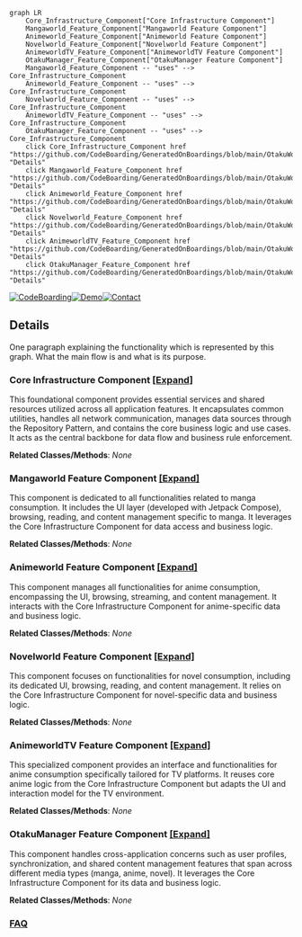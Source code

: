 ```mermaid
graph LR
    Core_Infrastructure_Component["Core Infrastructure Component"]
    Mangaworld_Feature_Component["Mangaworld Feature Component"]
    Animeworld_Feature_Component["Animeworld Feature Component"]
    Novelworld_Feature_Component["Novelworld Feature Component"]
    AnimeworldTV_Feature_Component["AnimeworldTV Feature Component"]
    OtakuManager_Feature_Component["OtakuManager Feature Component"]
    Mangaworld_Feature_Component -- "uses" --> Core_Infrastructure_Component
    Animeworld_Feature_Component -- "uses" --> Core_Infrastructure_Component
    Novelworld_Feature_Component -- "uses" --> Core_Infrastructure_Component
    AnimeworldTV_Feature_Component -- "uses" --> Core_Infrastructure_Component
    OtakuManager_Feature_Component -- "uses" --> Core_Infrastructure_Component
    click Core_Infrastructure_Component href "https://github.com/CodeBoarding/GeneratedOnBoardings/blob/main/OtakuWorld/Core_Infrastructure_Component.md" "Details"
    click Mangaworld_Feature_Component href "https://github.com/CodeBoarding/GeneratedOnBoardings/blob/main/OtakuWorld/Mangaworld_Feature_Component.md" "Details"
    click Animeworld_Feature_Component href "https://github.com/CodeBoarding/GeneratedOnBoardings/blob/main/OtakuWorld/Animeworld_Feature_Component.md" "Details"
    click Novelworld_Feature_Component href "https://github.com/CodeBoarding/GeneratedOnBoardings/blob/main/OtakuWorld/Novelworld_Feature_Component.md" "Details"
    click AnimeworldTV_Feature_Component href "https://github.com/CodeBoarding/GeneratedOnBoardings/blob/main/OtakuWorld/AnimeworldTV_Feature_Component.md" "Details"
    click OtakuManager_Feature_Component href "https://github.com/CodeBoarding/GeneratedOnBoardings/blob/main/OtakuWorld/OtakuManager_Feature_Component.md" "Details"
```

[![CodeBoarding](https://img.shields.io/badge/Generated%20by-CodeBoarding-9cf?style=flat-square)](https://github.com/CodeBoarding/GeneratedOnBoardings)[![Demo](https://img.shields.io/badge/Try%20our-Demo-blue?style=flat-square)](https://www.codeboarding.org/demo)[![Contact](https://img.shields.io/badge/Contact%20us%20-%20contact@codeboarding.org-lightgrey?style=flat-square)](mailto:contact@codeboarding.org)

## Details

One paragraph explaining the functionality which is represented by this graph. What the main flow is and what is its purpose.

### Core Infrastructure Component [[Expand]](./Core_Infrastructure_Component.md)
This foundational component provides essential services and shared resources utilized across all application features. It encapsulates common utilities, handles all network communication, manages data sources through the Repository Pattern, and contains the core business logic and use cases. It acts as the central backbone for data flow and business rule enforcement.


**Related Classes/Methods**: _None_

### Mangaworld Feature Component [[Expand]](./Mangaworld_Feature_Component.md)
This component is dedicated to all functionalities related to manga consumption. It includes the UI layer (developed with Jetpack Compose), browsing, reading, and content management specific to manga. It leverages the Core Infrastructure Component for data access and business logic.


**Related Classes/Methods**: _None_

### Animeworld Feature Component [[Expand]](./Animeworld_Feature_Component.md)
This component manages all functionalities for anime consumption, encompassing the UI, browsing, streaming, and content management. It interacts with the Core Infrastructure Component for anime-specific data and business logic.


**Related Classes/Methods**: _None_

### Novelworld Feature Component [[Expand]](./Novelworld_Feature_Component.md)
This component focuses on functionalities for novel consumption, including its dedicated UI, browsing, reading, and content management. It relies on the Core Infrastructure Component for novel-specific data and business logic.


**Related Classes/Methods**: _None_

### AnimeworldTV Feature Component [[Expand]](./AnimeworldTV_Feature_Component.md)
This specialized component provides an interface and functionalities for anime consumption specifically tailored for TV platforms. It reuses core anime logic from the Core Infrastructure Component but adapts the UI and interaction model for the TV environment.


**Related Classes/Methods**: _None_

### OtakuManager Feature Component [[Expand]](./OtakuManager_Feature_Component.md)
This component handles cross-application concerns such as user profiles, synchronization, and shared content management features that span across different media types (manga, anime, novel). It leverages the Core Infrastructure Component for its data and business logic.


**Related Classes/Methods**: _None_



### [FAQ](https://github.com/CodeBoarding/GeneratedOnBoardings/tree/main?tab=readme-ov-file#faq)